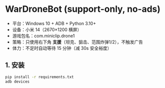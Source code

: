 # WarDroneBot (support-only, no-ads)

- 平台：Windows 10 + ADB + Python 3.10+
- 设备：小米 14（2670×1200 横屏）
- 游戏包名：com.miniclip.drone1
- 策略：只使用右下角 **支援**（坦克、狙击、范围炸弹1/2），不触发广告
- 体力：不足时自动等待 15 分钟（减 30s 安全裕度）

## 1. 安装
```bash
pip install -r requirements.txt
adb devices
